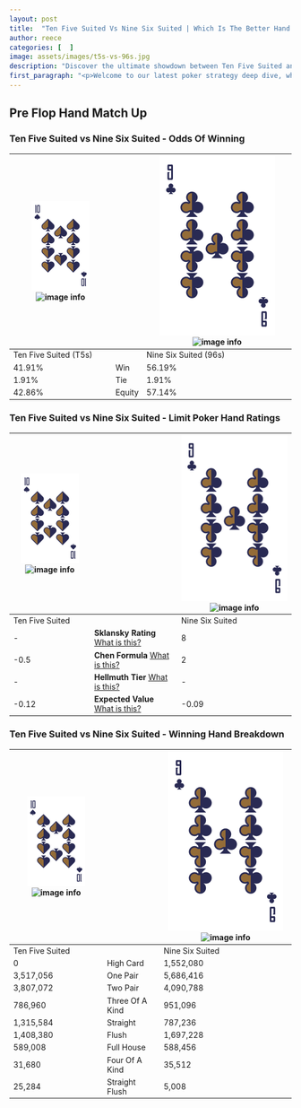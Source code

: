 ```yaml
---
layout: post
title:  "Ten Five Suited Vs Nine Six Suited | Which Is The Better Hand In Poker? A Complete Guide"
author: reece
categories: [  ]
image: assets/images/t5s-vs-96s.jpg
description: "Discover the ultimate showdown between Ten Five Suited and Nine Six Suited in poker! Uncover the odds, strategies, and scenarios where one hand triumphs over the other. Get ready to up your poker game with this thrilling analysis."
first_paragraph: "<p>Welcome to our latest poker strategy deep dive, where we're pitting two distinct hands against each other in a high-stakes showdown: Ten Five Suited vs Nine Six Suited.</p><p>In the dynamic world of poker, every decision counts, and knowing which hand holds the upper hand is key to your success at the table.</p><p>In this article, we'll dissect these two hands, explore the scenarios where one dominates the other, and equip you with the knowledge to make strategic choices that can tip the odds in your favor.</p><p>Get ready to unravel the intriguing dynamics of these poker hands and elevate your game to new heights.</p>"
---
```




[comment]: # (sp0)

## Pre Flop Hand Match Up

<div class="table hand-ratings" markdown="1"> 



### Ten Five Suited vs Nine Six Suited - Odds Of Winning


    
| ![image info](assets/images/hand1/T.png) ![image info](assets/images/hand1/5s.png) |  | ![image info](assets/images/hand2/9.png) ![image info](assets/images/hand2/6s.png) |
| -------- | -------- | -------- |
| Ten Five Suited (T5s) |  | Nine Six Suited (96s) |
| 41.91% | Win | 56.19% |
| 1.91% | Tie | 1.91% |
| 42.86% | Equity | 57.14% |




[comment]: # (sp1)



### Ten Five Suited vs Nine Six Suited - Limit Poker Hand Ratings


    
| ![image info](assets/images/hand1/T.png) ![image info](assets/images/hand1/5s.png) |  | ![image info](assets/images/hand2/9.png) ![image info](assets/images/hand2/6s.png) |
| -------- | -------- | -------- |
| Ten Five Suited |  | Nine Six Suited |
| - | **Sklansky Rating** [What is this?](/sklansky-rating-explained) | 8 |
| -0.5 | **Chen Formula** [What is this?](/chen-formula-explained) | 2 |
| - | **Hellmuth Tier** [What is this?](/Hellmuth-tier-explained) | - |
| -0.12 | **Expected Value** [What is this?](/expected-value-explained) | -0.09 |




[comment]: # (sp2)



### Ten Five Suited vs Nine Six Suited - Winning Hand Breakdown


    
| ![image info](assets/images/hand1/T.png) ![image info](assets/images/hand1/5s.png) |  | ![image info](assets/images/hand2/9.png) ![image info](assets/images/hand2/6s.png) |
| -------- | -------- | -------- |
| Ten Five Suited |  | Nine Six Suited |
| 0 | High Card | 1,552,080 |
| 3,517,056 | One Pair | 5,686,416 |
| 3,807,072 | Two Pair | 4,090,788 |
| 786,960 | Three Of A Kind | 951,096 |
| 1,315,584 | Straight | 787,236 |
| 1,408,380 | Flush | 1,697,228 |
| 589,008 | Full House | 588,456 |
| 31,680 | Four Of A Kind | 35,512 |
| 25,284 | Straight Flush | 5,008 |




[comment]: # (sp3)



</div>

[comment]: # (sp4)



[comment]: # (sp5)

